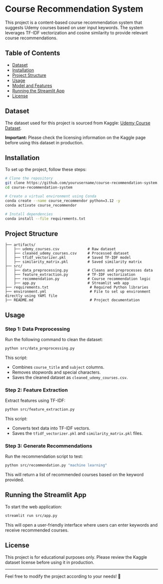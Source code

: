 # Course Recommendation System

This project is a content-based course recommendation system that suggests Udemy courses based on user input keywords. The system leverages TF-IDF vectorization and cosine similarity to provide relevant course recommendations.

## Table of Contents
- [Dataset](#dataset)
- [Installation](#installation)
- [Project Structure](#project-structure)
- [Usage](#usage)
- [Model and Features](#model-and-features)
- [Running the Streamlit App](#running-the-streamlit-app)
- [License](#license)

## Dataset
The dataset used for this project is sourced from Kaggle: [Udemy Course Dataset](https://www.kaggle.com/datasets/andrewmvd/udemy-courses).

**Important:** Please check the licensing information on the Kaggle page before using this dataset in production.

## Installation
To set up the project, follow these steps:

```bash
# Clone the repository
git clone https://github.com/yourusername/course-recommendation-system.git
cd course-recommendation-system

# Create a virtual environment using Conda
conda create --name course_recommendor python=3.12 -y
conda activate course_recommendor

# Install dependencies
conda install --file requirements.txt
```

## Project Structure
```
├── artifacts/
│   ├── udemy_courses.csv             # Raw dataset
│   ├── cleaned_udemy_courses.csv     # Processed dataset
│   ├── tfidf_vectorizer.pkl          # Saved TF-IDF model
│   ├── similarity_matrix.pkl         # Saved similarity matrix
├── src/
│   ├── data_preprocessing.py         # Cleans and preprocesses data
│   ├── feature_extraction.py         # TF-IDF vectorization
│   ├── recommendation.py             # Course recommendation logic
│   ├── app.py                        # Streamlit web app
├── requirements.txt                   # Required Python libraries
├── environment.yml                    # File to set up environment directly using YAMl file
├── README.md                          # Project documentation

```

## Usage
### Step 1: Data Preprocessing
Run the following command to clean the dataset:
```bash
python src/data_preprocessing.py
```
This script:
- Combines `course_title` and `subject` columns.
- Removes stopwords and special characters.
- Saves the cleaned dataset as `cleaned_udemy_courses.csv`.

### Step 2: Feature Extraction
Extract features using TF-IDF:
```bash
python src/feature_extraction.py
```
This script:
- Converts text data into TF-IDF vectors.
- Saves the `tfidf_vectorizer.pkl` and `similarity_matrix.pkl` files.

### Step 3: Generate Recommendations
Run the recommendation script to test:
```bash
python src/recommendation.py "machine learning"
```
This will return a list of recommended courses based on the keyword provided.

## Running the Streamlit App
To start the web application:
```bash
streamlit run src/app.py
```
This will open a user-friendly interface where users can enter keywords and receive recommended courses.

## License
This project is for educational purposes only. Please review the Kaggle dataset license before using it in production.

---

Feel free to modify the project according to your needs! 🚀

